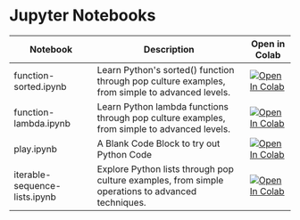 # Jupyter Notebooks

| Notebook | Description | Open in Colab |
|----------|-------------|---------------|
| function-sorted.ipynb | Learn Python's sorted() function through pop culture examples, from simple to advanced levels. | [![Open In Colab](https://colab.research.google.com/assets/colab-badge.svg)](https://colab.research.google.com/github/vedanta/restless-python/blob/main/function-sorted.ipynb) |
| function-lambda.ipynb | Learn Python lambda functions through pop culture examples, from simple to advanced levels. | [![Open In Colab](https://colab.research.google.com/assets/colab-badge.svg)](https://colab.research.google.com/github/vedanta/restless-python/blob/main/function-lambda.ipynb) |
| play.ipynb | A Blank Code Block to try out Python Code | [![Open In Colab](https://colab.research.google.com/assets/colab-badge.svg)](https://colab.research.google.com/github/vedanta/restless-python/blob/main/play.ipynb) |
| iterable-sequence-lists.ipynb | Explore Python lists through pop culture examples, from simple operations to advanced techniques. | [![Open In Colab](https://colab.research.google.com/assets/colab-badge.svg)](https://colab.research.google.com/github/vedanta/restless-python/blob/main/iterable-sequence-lists.ipynb) |
